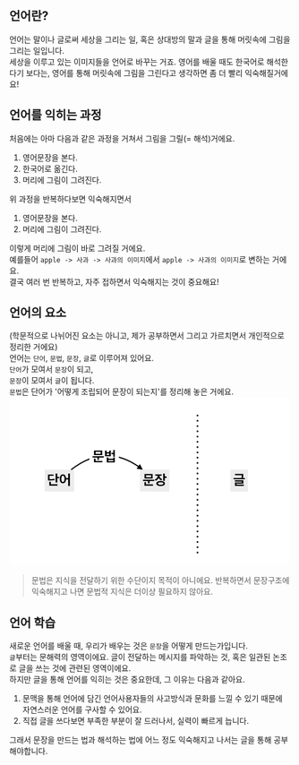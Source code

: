 ## 언어란?
언어는 말이나 글로써 세상을 그리는 일, 혹은 상대방의 말과 글을 통해 머릿속에 그림을 그리는 일입니다.<br/>
세상을 이루고 있는 이미지들을 언어로 바꾸는 거죠. 영어를 배울 때도 한국어로 해석한다기 보다는, 영어를 통해 머릿속에 그림을 그린다고 생각하면 좀 더 빨리 익숙해질거에요!<br/>

## 언어를 익히는 과정
처음에는 아마 다음과 같은 과정을 거쳐서 그림을 그릴(= 해석)거에요.
1. 영어문장을 본다.
1. 한국어로 옮긴다.
1. 머리에 그림이 그려진다.

위 과정을 반복하다보면 익숙해지면서
1. 영어문장을 본다.
1. 머리에 그림이 그려진다.

이렇게 머리에 그림이 바로 그려질 거에요.<br/>
예를들어 `apple -> 사과 -> 사과의 이미지`에서 `apple -> 사과의 이미지`로 변하는 거에요.<br/>
결국 여러 번 반복하고, 자주 접하면서 익숙해지는 것이 중요해요!

## 언어의 요소
(학문적으로 나뉘어진 요소는 아니고, 제가 공부하면서 그리고 가르치면서 개인적으로 정리한 거에요)<br/>
언어는 `단어`, `문법`, `문장`, `글`로 이루어져 있어요.<br/>
`단어`가 모여서 `문장`이 되고,<br/>
`문장`이 모여서 `글`이 됩니다.<br/>
`문법`은 단어가 '어떻게 조립되어 문장이 되는지'를 정리해 놓은 거에요.<br/>
<img src="./img/elementOfLang.png" width="500" height="300"><br/>
> 문법은 지식을 전달하기 위한 수단이지 목적이 아니에요. 반복하면서 문장구조에 익숙해지고 나면 문법적 지식은 더이상 필요하지 않아요.


## 언어 학습
새로운 언어를 배울 때, 우리가 배우는 것은 `문장`을 어떻게 만드는가입니다.<br/>
`글`부터는 문해력의 영역이에요. 글이 전달하는 메시지를 파악하는 것, 혹은 일관된 논조로 글을 쓰는 것에 관련된 영역이에요.<br/>
하지만 글을 통해 언어를 익히는 것은 중요한데, 그 이유는 다음과 같아요.
1. 문맥을 통해 언어에 담긴 언어사용자들의 사고방식과 문화를 느낄 수 있기 때문에 자연스러운 언어를 구사할 수 있어요.
1. 직접 글을 쓰다보면 부족한 부분이 잘 드러나서, 실력이 빠르게 늡니다.

그래서 문장을 만드는 법과 해석하는 법에 어느 정도 익숙해지고 나서는 글을 통해 공부해야합니다.


